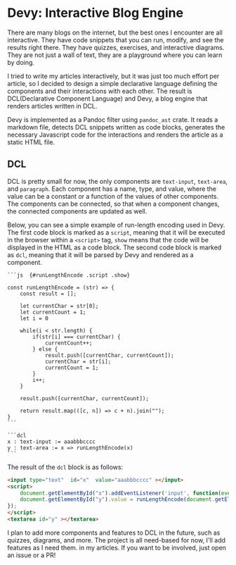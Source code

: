 # Devy: Interactive Blog Engine

There are many blogs on the internet, but the best ones I encounter are all interactive. They have code snippets that you can run, modify, and see the results right there. They have quizzes, exercises, and interactive diagrams. They are not just a wall of text, they are a playground where you can learn by doing.

I tried to write my articles interactively, but it was just too much effort per article, so I decided to design a simple declarative language defining the components and
their interactions with each other. The result is DCL(Declarative Component Language) and Devy, a blog engine that renders articles written in DCL.

Devy is implemented as a Pandoc filter using `pandoc_ast` crate. It reads a markdown file, detects DCL snippets written as code blocks, generates the necessary
Javascript code for the interactions and renders the article as a static HTML file.

## DCL

DCL is pretty small for now, the only components are `text-input`, `text-area`, and `paragraph`. Each component has a name, type, and value, where the value can be a constant or a function of the values of other components. The components can be connected, so that when a component changes, the connected components are updated as well.

Below, you can see a simple example of run-length encoding used in Devy. The first code block is marked as a `script`, meaning that it will be executed in the browser within a `<script>` tag, `show` means that the code will be displayed in the HTML as a code block. The second code block is marked as `dcl`, meaning that it will be parsed by Devy and rendered as a component.


````
```js  {#runLengthEncode .script .show}

const runLengthEncode = (str) => {
    const result = [];

    let currentChar = str[0];
    let currentCount = 1;
    let i = 0

    while(i < str.length) {
        if(str[i] === currentChar) {
            currentCount++;
        } else {
            result.push([currentChar, currentCount]);
            currentChar = str[i];
            currentCount = 1;
        }
        i++;
    }

    result.push([currentChar, currentCount]);

    return result.map(([c, n]) => c + n).join("");
}
```

```dcl
x : text-input := aaabbbcccc
y : text-area := x => runLengthEncode(x)
```
````

The result of the `dcl` block is as follows:

```html
<input type="text"  id="x"  value="aaabbbcccc" ></input>
<script>
    document.getElementById("x").addEventListener('input', function(event) {
    document.getElementById("y").value = runLengthEncode(document.getElementById("x").value)
});
</script>
<textarea id="y" ></textarea>
```

I plan to add more components and features to DCL in the future, such as quizzes, diagrams, and more. The project is all need-based for now, I'll add features as I need them.
in my articles. If you want to be involved, just open an issue or a PR!